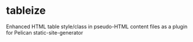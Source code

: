# tableize
Enhanced HTML table style/class in pseudo-HTML content files as a plugin for Pelican static-site-generator
